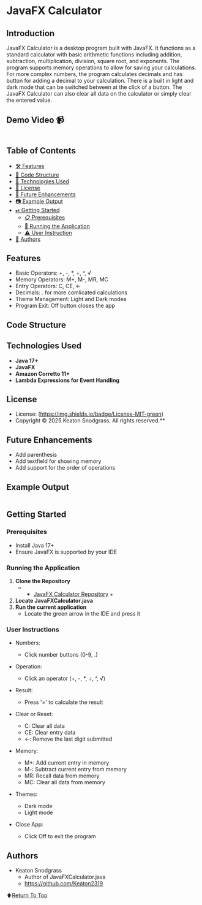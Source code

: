 # JavaFX Calculator

## Introduction
JavaFX Calculator is a desktop program built with JavaFX. It functions as a standard calculator with basic arithmetic functions including addition, subtraction, multiplication, division, square root, and exponents. The program supports memory operations to allow for saving your calculations. For more complex numbers, the program calculates decimals and has button for adding a decimal to your calculation. There is a built in light and dark mode that can be switched between at the click of a button. The JavaFX Calculator can also clear all data on the calculator or simply clear the entered value. 

## Demo Video :video_camera:

<div align="center">
  <kbd>
    <img  />
  </kbd>
</div>

## Table of Contents
- [🛠️ Features](#features)
- [🧱 Code Structure](#code-structure)
- [🤖 Technologies Used](#technologies-used)
- [🪪 License](#license)
- [🦾 Future Enhancements](#future-enhancements)
- [📷 Example Output](#example-output)
- [⏯ Getting Started](#getting-started)
     - [📋 Prerequisites](#prerequisites)
     - [📲 Running the Application](#running-the-application)
     - [⚠️ User Instruction](#user-instructions)
- [📝 Authors](#authors)

## Features
- Basic Operators: +, -, *, ÷, ^, √
- Memory Operators: M+, M-, MR, MC
- Entry Operators: C, CE, ←
- Decimals: . for more comlicated calculations
- Theme Management: Light and Dark modes
- Program Exit: Off button closes the app

## Code Structure



## Technologies Used
- **Java 17+**
- **JavaFX**
- **Amazon Corretto 11+**
- **Lambda Expressions for Event Handling**
  
## License
- License: (https://img.shields.io/badge/License-MIT-green)
- Copyright &copy; 2025 Keaton Snodgrass. All rights reserved.**

## Future Enhancements
- Add parenthesis
- Add textfield for showing memory
- Add support for the order of operations

## Example Output 

<div align="center">
  <kbd>
    <img >
  </kbd>
</div>

## Getting Started

### Prerequisites
- Install Java 17+
- Ensure JavaFX is supported by your IDE

### Running the Application
1. **Clone the Repository**
     - + [JavaFX Calculator Repository](https://github.com/Keaton2319/JavaFX_Calculator.git) +
2. **Locate JavaFXCalculator.java**
3. **Run the current application**
     - Locate the green arrow in the IDE and press it

### User Instructions
- Numbers:
    - Click number buttons (0-9, .)

- Operation:
    - Click an operator (+, -, *, ÷, ^, √)

- Result:
    - Press '=' to calculate the result

- Clear or Reset: 
    - C: Clear all data
    - CE: Clear entry data
    - ←: Remove the last digit submitted

- Memory:
    - M+: Add current entry in memory
    - M-: Subtract current entry from memory
    - MR: Recall data from memory
    - MC: Clear all data from memory

- Themes:
    - Dark mode
    - Light mode

- Close App:
    - Click Off to exit the program


## Authors
- Keaton Snodgrass
     - Author of JavaFXCalculator.java
     - https://github.com/Keaton2319

:arrow_up:[Return To Top](#javafx-calculator)
